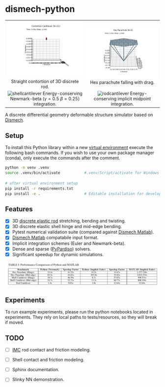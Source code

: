 # dismech-python
|  |  |
|:--:|:--:|
|![contortion](docs/contortion.gif) Straight contortion of 3D discrete rod. | ![hexparachute](docs/hex_parachute.gif) Hex parachute falling with drag. |
|![shellcantilever](docs/newmark_beta_shell_cantilever_5s.gif) Energy-conserving Newmark-beta ($\gamma=0.5$ $\beta=0.25$) integration. | ![rodcantilever](docs/implicit_midpoint_cantilever_30s.gif) Energy-conserving implicit midpoint integration. |


A discrete differential geometry deformable structure simulator based on [Dismech](https://github.com/StructuresComp/dismech-rods).

## Setup

To install this Python library within a new [virtual environment](https://docs.python.org/3/library/venv.html) execute the following bash commands. If you wish to use your own package manager (conda), only execute the commands after the comment. 

```bash
python -m venv .venv
source .venv/bin/activate           #.venv/Script/activate for Windows

# after virtual environment setup
pip install -r requirements.txt
pip install -e .                    # Editable installation for development
```

## Features

- [x] 3D [discrete elastic rod](https://www.cs.columbia.edu/cg/pdfs/143-rods.pdf) stretching, bending and twisting.
- [x] 3D discrete elastic shell hinge and mid-edge bending.
- [x] Pytest numerical validation suite (compared against [Dismech Matlab](https://github.com/StructuresComp/dismech-matlab)).
- [x] [Dismech Matlab](https://github.com/StructuresComp/dismech-matlab) compatabile input format.
- [x] Implicit integration schemes (Euler and Newmark-beta).
- [x] Dense and sparse ([PyPardiso](https://pypi.org/project/pypardiso/)) solvers.
- [x] Significant speedup for dynamic simulations.

![benchmarks](docs/benchmarks.png)

## Experiments

To run example experiments, please run the python notebooks located in experiments. They rely on local paths to tests/resources, so they will break if moved.

## TODO

- [ ] [IMC](https://arxiv.org/abs/2205.10309) rod contact and friction modeling.
- [ ] Shell contact and friction modeling.
- [ ] Sphinx documentation.
- [ ] Slinky NN demonstration.

